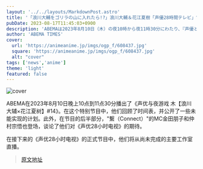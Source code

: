 ```yaml
---
layout: '../../layouts/MarkdownPost.astro'
title: '「浪川大輔をゴリラの山に入れたら!?」浪川大輔＆花江夏樹「声優28時間テレビ」“ボツ企画”を公開【声優と夜あそび】'
pubDate: 2023-08-17T11:45:03+0900
description: 'ABEMAは2023年8月10日（木）の夜10時から夜11時30分にわたり、『声優と夜あそび 木【浪川大輔×花江夏樹】#14』を放送した。【動画】繋コンビ乱入！4人で『声優28時間テレビ』をおさらい！　特別番組『声優28時間…'
author: 'ABEMA TIMES'
cover:
  url: 'https://animeanime.jp/imgs/ogp_f/608437.jpg'
  square: 'https://animeanime.jp/imgs/ogp_f/608437.jpg'
  alt: "cover"
tags: ['news','anime']
theme: 'light'
featured: false
---
```


![cover](https://animeanime.jp/imgs/ogp_f/608437.jpg)

ABEMA在2023年8月10日晚上10点到11点30分播出了《声优与夜游戏 木【浪川大辅×花江夏树】#14》。在这个特别节目中，他们回顾了时间表，并公开了一些未能实现的计划。此外，在节目的后半部分，"繋（Connect）"的MC金田朋子和仲村宗悟也登场，谈论了他们对《声优28小时电视》的期待。

在接下来的《声优28小时电视》的正式节目中，他们将从尚未完成的主要工作室直播。

>[原文地址](https://animeanime.jp/article/2023/08/17/79315.html)  